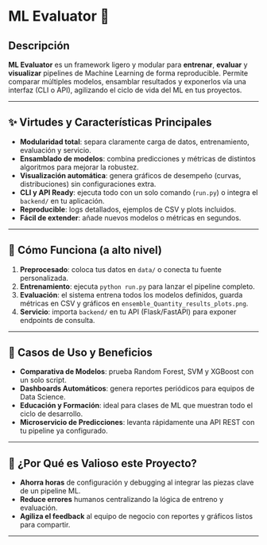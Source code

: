 # ML Evaluator 🚀

## Descripción
**ML Evaluator** es un framework ligero y modular para **entrenar**, **evaluar** y **visualizar** pipelines de Machine Learning de forma reproducible. Permite comparar múltiples modelos, ensamblar resultados y exponerlos vía una interfaz (CLI o API), agilizando el ciclo de vida del ML en tus proyectos.

---

## ✨ Virtudes y Características Principales

- **Modularidad total**: separa claramente carga de datos, entrenamiento, evaluación y servicio.  
- **Ensamblado de modelos**: combina predicciones y métricas de distintos algoritmos para mejorar la robustez.  
- **Visualización automática**: genera gráficos de desempeño (curvas, distribuciones) sin configuraciones extra.  
- **CLI y API Ready**: ejecuta todo con un solo comando (`run.py`) o integra el `backend/` en tu aplicación.  
- **Reproducible**: logs detallados, ejemplos de CSV y plots incluidos.  
- **Fácil de extender**: añade nuevos modelos o métricas en segundos.

---

## 🔧 Cómo Funciona (a alto nivel)

1. **Preprocesado**: coloca tus datos en `data/` o conecta tu fuente personalizada.  
2. **Entrenamiento**: ejecuta `python run.py` para lanzar el pipeline completo.  
3. **Evaluación**: el sistema entrena todos los modelos definidos, guarda métricas en CSV y gráficos en `ensemble_Quantity_results_plots.png`.  
4. **Servicio**: importa `backend/` en tu API (Flask/FastAPI) para exponer endpoints de consulta.

---

## 🎯 Casos de Uso y Beneficios

- **Comparativa de Modelos**: prueba Random Forest, SVM y XGBoost con un solo script.  
- **Dashboards Automáticos**: genera reportes periódicos para equipos de Data Science.  
- **Educación y Formación**: ideal para clases de ML que muestran todo el ciclo de desarrollo.  
- **Microservicio de Predicciones**: levanta rápidamente una API REST con tu pipeline ya configurado.

---

## 💎 ¿Por Qué es Valioso este Proyecto?

- **Ahorra horas** de configuración y debugging al integrar las piezas clave de un pipeline ML.  
- **Reduce errores** humanos centralizando la lógica de entreno y evaluación.  
- **Agiliza el feedback** al equipo de negocio con reportes y gráficos listos para compartir.

---
